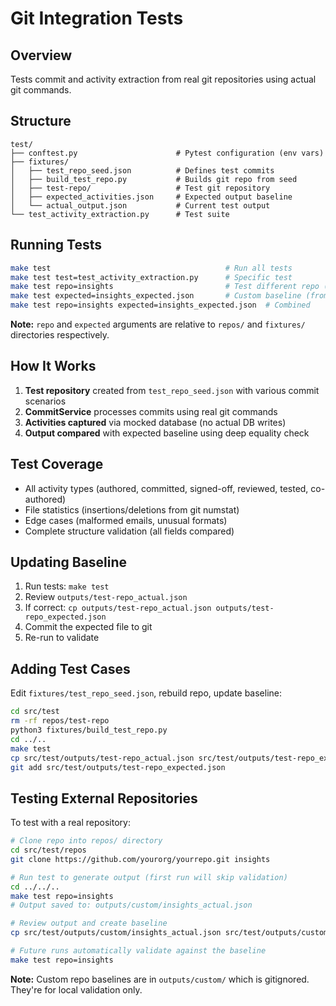 # Git Integration Tests

## Overview

Tests commit and activity extraction from real git repositories using actual git commands.

## Structure

```
test/
├── conftest.py                      # Pytest configuration (env vars)
├── fixtures/
│   ├── test_repo_seed.json          # Defines test commits
│   ├── build_test_repo.py           # Builds git repo from seed
│   ├── test-repo/                   # Test git repository
│   ├── expected_activities.json     # Expected output baseline
│   └── actual_output.json           # Current test output
└── test_activity_extraction.py      # Test suite
```

## Running Tests

```bash
make test                                       # Run all tests
make test test=test_activity_extraction.py      # Specific test
make test repo=insights                         # Test different repo (from repos/)
make test expected=insights_expected.json       # Custom baseline (from fixtures/)
make test repo=insights expected=insights_expected.json  # Combined
```

**Note:** `repo` and `expected` arguments are relative to `repos/` and `fixtures/` directories respectively.

## How It Works

1. **Test repository** created from `test_repo_seed.json` with various commit scenarios
2. **CommitService** processes commits using real git commands
3. **Activities captured** via mocked database (no actual DB writes)
4. **Output compared** with expected baseline using deep equality check

## Test Coverage

- All activity types (authored, committed, signed-off, reviewed, tested, co-authored)
- File statistics (insertions/deletions from git numstat)
- Edge cases (malformed emails, unusual formats)
- Complete structure validation (all fields compared)

## Updating Baseline

1. Run tests: `make test`
2. Review `outputs/test-repo_actual.json`
3. If correct: `cp outputs/test-repo_actual.json outputs/test-repo_expected.json`
4. Commit the expected file to git
5. Re-run to validate

## Adding Test Cases

Edit `fixtures/test_repo_seed.json`, rebuild repo, update baseline:

```bash
cd src/test
rm -rf repos/test-repo
python3 fixtures/build_test_repo.py
cd ../..
make test
cp src/test/outputs/test-repo_actual.json src/test/outputs/test-repo_expected.json
git add src/test/outputs/test-repo_expected.json
```

## Testing External Repositories

To test with a real repository:

```bash
# Clone repo into repos/ directory
cd src/test/repos
git clone https://github.com/yourorg/yourrepo.git insights

# Run test to generate output (first run will skip validation)
cd ../../..
make test repo=insights
# Output saved to: outputs/custom/insights_actual.json

# Review output and create baseline
cp src/test/outputs/custom/insights_actual.json src/test/outputs/custom/insights_expected.json

# Future runs automatically validate against the baseline
make test repo=insights
```

**Note:** Custom repo baselines are in `outputs/custom/` which is gitignored. They're for local validation only.
